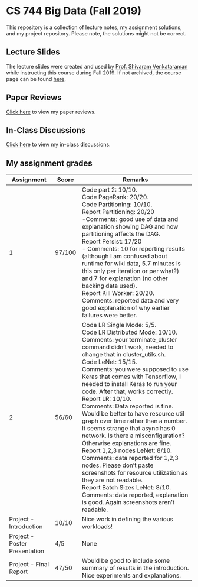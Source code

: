 # CS 744 Big Data (Fall 2019)
This repository is a collection of lecture notes, my assignment solutions, and my project repository. Please note, the solutions might not be correct.

## Lecture Slides
The lecture slides were created and used by [Prof. Shivaram Venkataraman](https://shivaram.org/) while instructing this course during Fall 2019. If not archived, the course page can be found [here](http://pages.cs.wisc.edu/~shivaram/cs744-fa19/).

## Paper Reviews
[Click here](https://drive.google.com/open?id=1JDCGvYWI0FHtS5lIRvPAg6eLTAkzAjs2) to view my paper reviews.

## In-Class Discussions
[Click here](https://drive.google.com/open?id=1hgRXBX07hGXPn3nqxEzbZZRbIgsDtfMp) to view my in-class discussions.

## My assignment grades

| Assignment    | Score         | Remarks |
| ------------- | ------------- | ------- |
| 1             | 97/100         | Code part 2: 10/10.<br>Code PageRank: 20/20.<br>Code Partitioning: 10/10.<br>Report Partitioning: 20/20<br>-Comments: good use of data and explanation showing DAG and how partitioning affects the DAG.<br>Report Persist: 17/20<br>- Comments: 10 for reporting results (although I am confused about runtime for wiki data, 5.7 minutes is this only per iteration or per what?) and 7 for explanation (no other backing data used).<br>Report Kill Worker: 20/20.<br>Comments: reported data and very good explanation of why earlier failures were better.    |
| 2             | 56/60         | Code LR Single Mode: 5/5.<br>Code LR Distributed Mode: 10/10.<br>Comments: your terminate_cluster command didn’t work, needed to change that in cluster_utils.sh.<br>Code LeNet: 15/15.<br>Comments: you were supposed to use Keras that comes with Tensorflow, I needed to install Keras to run your code. After that, works correctly.<br>Report LR: 10/10.<br>Comments: Data reported is fine. Would be better to have resource util graph over time rather than a number. It seems strange that async has 0 network. Is there a misconfiguration? Otherwise explanations are fine.<br>Report 1,2,3 nodes LeNet: 8/10.<br>Comments: data reported for 1,2,3 nodes. Please don’t paste screenshots for resource utilization as they are not readable.<br>Report Batch Sizes LeNet: 8/10.<br>Comments: data reported, explanation is good. Again screenshots aren’t readable.    |
| Project - Introduction             | 10/10         | Nice work in defining the various workloads!    |
| Project - Poster Presentation             | 4/5         | None    |
| Project - Final Report             | 47/50         | Would be good to include some summary of results in the introduction. Nice experiments and explanations.    |
